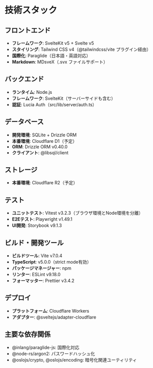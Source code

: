 # 技術スタック

## フロントエンド

- **フレームワーク**: SvelteKit v5 + Svelte v5
- **スタイリング**: Tailwind CSS v4（@tailwindcss/vite プラグイン経由）
- **国際化**: Paraglide（日本語・英語対応）
- **Markdown**: MDsveX（.svx ファイルサポート）

## バックエンド

- **ランタイム**: Node.js
- **フレームワーク**: SvelteKit（サーバーサイドも含む）
- **認証**: Lucia Auth（src/lib/server/auth.ts）

## データベース

- **開発環境**: SQLite + Drizzle ORM
- **本番環境**: Cloudflare D1（予定）
- **ORM**: Drizzle ORM v0.40.0
- **クライアント**: @libsql/client

## ストレージ

- **本番環境**: Cloudflare R2（予定）

## テスト

- **ユニットテスト**: Vitest v3.2.3（ブラウザ環境とNode環境を分離）
- **E2Eテスト**: Playwright v1.49.1
- **UI開発**: Storybook v9.1.3

## ビルド・開発ツール

- **ビルドツール**: Vite v7.0.4
- **TypeScript**: v5.0.0（strict mode有効）
- **パッケージマネージャー**: npm
- **リンター**: ESLint v9.18.0
- **フォーマッター**: Prettier v3.4.2

## デプロイ

- **プラットフォーム**: Cloudflare Workers
- **アダプター**: @sveltejs/adapter-cloudflare

## 主要な依存関係

- @inlang/paraglide-js: 国際化対応
- @node-rs/argon2: パスワードハッシュ化
- @oslojs/crypto, @oslojs/encoding: 暗号化関連ユーティリティ
